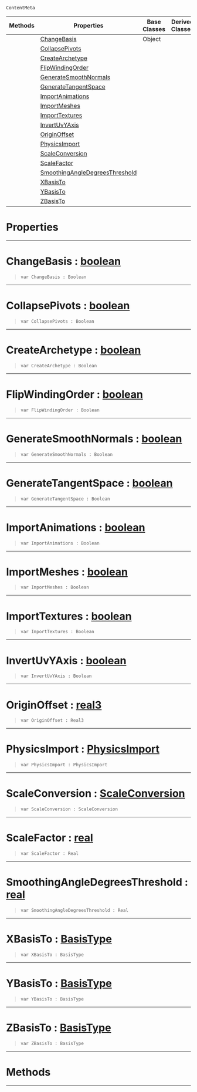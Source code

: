  `ContentMeta`

|Methods|Properties|Base Classes|Derived Classes|
|---|---|---|---|
| |[ ChangeBasis](geometryoptions.md#changebasis-zilch-engine)|Object| |
| |[ CollapsePivots](geometryoptions.md#collapsepivots-zilch-engi)| | |
| |[ CreateArchetype](geometryoptions.md#createarchetype-zilch-eng)| | |
| |[ FlipWindingOrder](geometryoptions.md#flipwindingorder-zilch-en)| | |
| |[ GenerateSmoothNormals](geometryoptions.md#generatesmoothnormals-ze)| | |
| |[ GenerateTangentSpace](geometryoptions.md#generatetangentspace-zer)| | |
| |[ ImportAnimations](geometryoptions.md#importanimations-zilch-en)| | |
| |[ ImportMeshes](geometryoptions.md#importmeshes-zilch-engine)| | |
| |[ ImportTextures](geometryoptions.md#importtextures-zilch-engi)| | |
| |[ InvertUvYAxis](geometryoptions.md#invertuvyaxis-zilch-engin)| | |
| |[ OriginOffset](geometryoptions.md#originoffset-zilch-engine)| | |
| |[ PhysicsImport](geometryoptions.md#physicsimport-zilch-engin)| | |
| |[ ScaleConversion](geometryoptions.md#scaleconversion-zilch-eng)| | |
| |[ ScaleFactor](geometryoptions.md#scalefactor-zilch-engine)| | |
| |[ SmoothingAngleDegreesThreshold](geometryoptions.md#smoothingangledegreesthr)| | |
| |[ XBasisTo](geometryoptions.md#xbasisto-zilch-engine-doc)| | |
| |[ YBasisTo](geometryoptions.md#ybasisto-zilch-engine-doc)| | |
| |[ ZBasisTo](geometryoptions.md#zbasisto-zilch-engine-doc)| | |


 #  Properties


---  
 #  ChangeBasis : [boolean](../nada_base_types/boolean.md)

> 
> ```TS:Nada
> var ChangeBasis : Boolean


---  
 #  CollapsePivots : [boolean](../nada_base_types/boolean.md)

> 
> ```TS:Nada
> var CollapsePivots : Boolean


---  
 #  CreateArchetype : [boolean](../nada_base_types/boolean.md)

> 
> ```TS:Nada
> var CreateArchetype : Boolean


---  
 #  FlipWindingOrder : [boolean](../nada_base_types/boolean.md)

> 
> ```TS:Nada
> var FlipWindingOrder : Boolean


---  
 #  GenerateSmoothNormals : [boolean](../nada_base_types/boolean.md)

> 
> ```TS:Nada
> var GenerateSmoothNormals : Boolean


---  
 #  GenerateTangentSpace : [boolean](../nada_base_types/boolean.md)

> 
> ```TS:Nada
> var GenerateTangentSpace : Boolean


---  
 #  ImportAnimations : [boolean](../nada_base_types/boolean.md)

> 
> ```TS:Nada
> var ImportAnimations : Boolean


---  
 #  ImportMeshes : [boolean](../nada_base_types/boolean.md)

> 
> ```TS:Nada
> var ImportMeshes : Boolean


---  
 #  ImportTextures : [boolean](../nada_base_types/boolean.md)

> 
> ```TS:Nada
> var ImportTextures : Boolean


---  
 #  InvertUvYAxis : [boolean](../nada_base_types/boolean.md)

> 
> ```TS:Nada
> var InvertUvYAxis : Boolean


---  
 #  OriginOffset : [real3](../nada_base_types/real3.md)

> 
> ```TS:Nada
> var OriginOffset : Real3


---  
 #  PhysicsImport : [PhysicsImport](../enum_reference.md#physicsimport)

> 
> ```TS:Nada
> var PhysicsImport : PhysicsImport


---  
 #  ScaleConversion : [ScaleConversion](../enum_reference.md#scaleconversion)

> 
> ```TS:Nada
> var ScaleConversion : ScaleConversion


---  
 #  ScaleFactor : [real](../nada_base_types/real.md)

> 
> ```TS:Nada
> var ScaleFactor : Real


---  
 #  SmoothingAngleDegreesThreshold : [real](../nada_base_types/real.md)

> 
> ```TS:Nada
> var SmoothingAngleDegreesThreshold : Real


---  
 #  XBasisTo : [BasisType](../enum_reference.md#basistype)

> 
> ```TS:Nada
> var XBasisTo : BasisType


---  
 #  YBasisTo : [BasisType](../enum_reference.md#basistype)

> 
> ```TS:Nada
> var YBasisTo : BasisType


---  
 #  ZBasisTo : [BasisType](../enum_reference.md#basistype)

> 
> ```TS:Nada
> var ZBasisTo : BasisType


---  
 #  Methods


---  
 

 